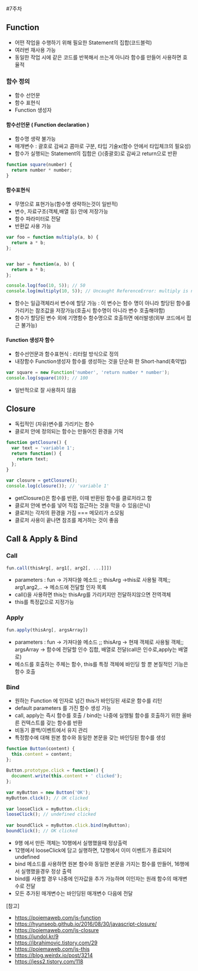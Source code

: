 #7주차
## Function
- 어떤 작업을 수행하기 위해 필요한 Statement의 집합(코드블럭)
- 여러번 재사용 가능
- 동일한 작업 시에 같은 코드를 반복해서 쓰는게 아니라 함수를 만들어 사용하면 효율적
### 함수 정의
- 함수 선언문
- 함수 표현식
- Function 생성자

#### 함수선언문 ( Function declaration )
- 함수명 생략 불가능
- 매개변수 : 괄호로 감싸고 콤마로 구분, 타입 기술x(함수 안에서 타입체크의 필요성)
- 함수가 실행되는 Statement의 집합은 {}(중괄호)로 감싸고 return으로 반환
```js
function square(number) {
  return number * number;
}
```

#### 함수표현식
- 무명으로 표현가능(함수명 생략하는것이 일반적)
- 변수, 자료구조(객체,배열 등) 안에 저장가능
- 함수 파라미터로 전달
- 반환값 사용 가능
```js
var foo = function multiply(a, b) {
  return a * b;
};


var bar = function(a, b) {
  return a * b;
};

console.log(foo(10, 5)); // 50
console.log(multiply(10, 5)); // Uncaught ReferenceError: multiply is not defined
```

- 함수는 일급객체라서 변수에 할당 가능 : 이 변수는 함수 명이 아니라 할당된 함수를 가리키는 참조값을 저장가능(호출시 함수명이 아니라 변수 호출해야함)
- 함수가 할당된 변수 외에 기명함수 함수명으로 호출하면 에러발생(외부 코드에서 접근 불가능)

#### Function 생성자 함수
- 함수선언문과 함수표현식 : 리터럴 방식으로 정의
- 내장함수 Function생성자 함수를 생성하는 것을 단순화 한 Short-hand(축약법)
```js
var square = new Function('number', 'return number * number');
console.log(square(10)); // 100
```
- 일반적으로 잘 사용하지 않음

## Closure
- 독립적인 (자유)변수를 가리키는 함수
- 클로저 안에 정의되는 함수는 만들어진 환경을 기억

```js
function getClosure() {
  var text = 'variable 1';
  return function() {
    return text;
  };
}

var closure = getClosure();
console.log(closure()); // 'variable 1'
```
- getClosure()은 함수를 반환, 이때 반환된 함수를 클로저라고 함
- 클로저 안에 변수를 넣어 직접 접근하는 것을 막을 수 있음(은닉)
- 클로저는 각자의 환경을 가짐 === 메모리가 소모됨
- 클로저 사용이 끝나면 참조를 제거하는 것이 좋음
 
## Call & Apply & Bind
### Call
```js
fun.call(thisArg[, arg1[, arg2[, ...]]])
```
- parameters : fun -> 가져다쓸 메소드 ;; thisArg ->this로 사용될 객체;; arg1,arg2,.. -> 메소드에 전달할 인자 목록
- call()을 사용하면 this는 thisArg를 가리키지만 전달하지않으면 전역객체
- this를 특정값으로 지정가능

### Apply
```js
fun.apply(thisArg[, argsArray])
```
- parameters : fun -> 가져다쓸 메소드 ;; thisArg -> 현재 객체로 사용될 객체;; argsArray -> 함수에 전달할 인수 집합, 배열로 전달(call은 인수로,apply는 배열로)
- 메소드를 호출하는 주체는 함수, this를 특정 객체에 바인딩 할 뿐 본질적인 기능은 함수 호출

### Bind
- 원하는 Function 에 인자로 넘긴 this가 바인딩된 새로운 함수를 리턴
- default parameters 를 가진 함수 생성 가능
- call, apply는 즉시 함수를 호출 / bind는 나중에 실행될 함수를 호출하기 위한 올바른 컨텍스트를 갖는 함수를 반환
- 비동기 콜백/이벤트에서 유지 관리
- 특정함수에 대해 원본 함수와 동일한 본문을 갖는 바인딩된 함수를 생성
```js
function Button(content) { 
  this.content = content;
};
 
Button.prototype.click = function() {
  document.write(this.content + ' clicked');
};
 
var myButton = new Button('OK');
myButton.click(); // OK clicked
 
var looseClick = myButton.click;
looseClick(); // undefined clicked
 
var boundClick = myButton.click.bind(myButton);
boundClick(); // OK clicked
```
- 9행 에서 만든 객체는 10행에서 실행했을때 정상출력
- 12행에서 looseClick에 담고 실행하면, 12행에서 이미 이벤트가 종료되어 undefined
- bind 메소드를 사용하면 원본 함수와 동일한 본문을 가지는 함수를 만들어, 16행에서 실행했을경우 정상 출력
- bind를 사용할 경우 나중에 인자값을 추가 가능하며 이인자는 원래 함수의 매개변수로 전달
- 모든 추가된 매개변수는 바인딩된 매개변수 다음에 전달

[참고]
- https://poiemaweb.com/js-function
- https://hyunseob.github.io/2016/08/30/javascript-closure/
- https://poiemaweb.com/js-closure
- https://jundol.kr/9
- https://ibrahimovic.tistory.com/29
- https://poiemaweb.com/js-this
- https://blog.weirdx.io/post/3214
- https://jess2.tistory.com/118